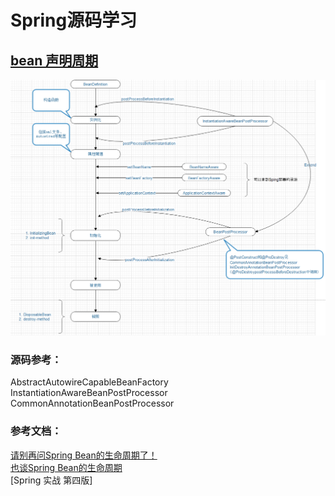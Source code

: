 # Spring源码学习
## [bean 声明周期](bean-life/src/main/java/com/rabbin/beanlife)
![](bean-life//doc/bean声明周期.png)

### 源码参考：  
AbstractAutowireCapableBeanFactory  
InstantiationAwareBeanPostProcessor  
CommonAnnotationBeanPostProcessor  
### 参考文档：  
[请别再问Spring Bean的生命周期了！](https://www.jianshu.com/p/1dec08d290c1)  
[ 也谈Spring Bean的生命周期 ](https://www.iteye.com/blog/sexycoding-1046775)  
[Spring 实战 第四版]
